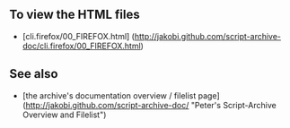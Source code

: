 To view the HTML files
----------------------

* [cli.firefox/00_FIREFOX.html]
  (http://jakobi.github.com/script-archive-doc/cli.firefox/00_FIREFOX.html)


See also
--------

* [the archive's documentation overview / filelist page]
  (http://jakobi.github.com/script-archive-doc/
  "Peter's Script-Archive Overview and Filelist")


